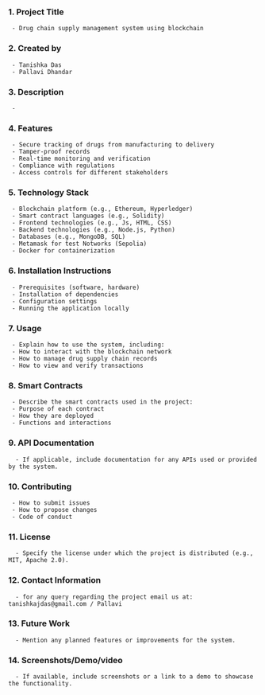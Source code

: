 ### 1. **Project Title**
     - Drug chain supply management system using blockchain
     
### 2. **Created by**
     - Tanishka Das 
     - Pallavi Dhandar

### 3. **Description**
     - 
     
### 4. **Features**
     - Secure tracking of drugs from manufacturing to delivery
     - Tamper-proof records
     - Real-time monitoring and verification
     - Compliance with regulations
     - Access controls for different stakeholders

### 5. **Technology Stack**
     - Blockchain platform (e.g., Ethereum, Hyperledger)
     - Smart contract languages (e.g., Solidity)
     - Frontend technologies (e.g., Js, HTML, CSS)
     - Backend technologies (e.g., Node.js, Python)
     - Databases (e.g., MongoDB, SQL)
     - Metamask for test Notworks (Sepolia)
     - Docker for containerization 

### 6. **Installation Instructions**
     - Prerequisites (software, hardware)
     - Installation of dependencies
     - Configuration settings
     - Running the application locally

### 7. **Usage**
     - Explain how to use the system, including:
     - How to interact with the blockchain network
     - How to manage drug supply chain records
     - How to view and verify transactions

### 8. **Smart Contracts**
     - Describe the smart contracts used in the project:
     - Purpose of each contract
     - How they are deployed
     - Functions and interactions

### 9. **API Documentation**
      - If applicable, include documentation for any APIs used or provided by the system.

### 10. **Contributing**
     - How to submit issues
     - How to propose changes
     - Code of conduct

### 11. **License**
      - Specify the license under which the project is distributed (e.g., MIT, Apache 2.0).

### 12. **Contact Information**
      - for any query regarding the project email us at: tanishkajdas@gmail.com / Pallavi

### 13. **Future Work**
      - Mention any planned features or improvements for the system.

### 14. **Screenshots/Demo/video**
      - If available, include screenshots or a link to a demo to showcase the functionality.
